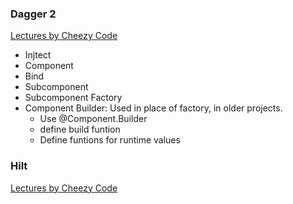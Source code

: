 ### Dagger 2
[Lectures by Cheezy Code](https://www.youtube.com/playlist?list=PLRKyZvuMYSIPwjYw1bt_7u7nEwe6vATQd)
- Injtect
- Component
- Bind
- Subcomponent
- Subcomponent Factory
- Component Builder: Used in place of factory, in older projects.
  * Use @Component.Builder
  * define build funtion
  * Define funtions for runtime values

### Hilt
[Lectures by Cheezy Code](https://www.youtube.com/playlist?list=PLRKyZvuMYSIOSigPsU9_tbO0uDyaZ8Ycf)
